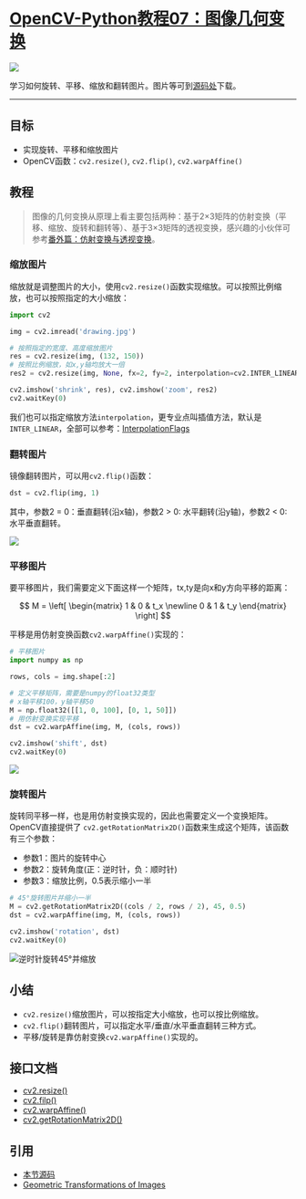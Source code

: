 <script type="text/javascript" async
  src="https://cdn.mathjax.org/mathjax/latest/MathJax.js?config=TeX-MML-AM_CHTML">
</script>
# [OpenCV-Python教程07：图像几何变换](http://ex2tron.wang/opencv-python-image-geometric-transformation/)

![](http://pic.ex2tron.top/cv2_perspective_transformations_inm.jpg)

学习如何旋转、平移、缩放和翻转图片。<!-- more -->图片等可到[源码处](#引用)下载。

---

## 目标

- 实现旋转、平移和缩放图片
- OpenCV函数：`cv2.resize()`, `cv2.flip()`, `cv2.warpAffine()`

## 教程

> 图像的几何变换从原理上看主要包括两种：基于2×3矩阵的仿射变换（平移、缩放、旋转和翻转等）、基于3×3矩阵的透视变换，感兴趣的小伙伴可参考[番外篇：仿射变换与透视变换](/opencv-python-extra-warpaffine-warpperspective/)。

### 缩放图片

缩放就是调整图片的大小，使用`cv2.resize()`函数实现缩放。可以按照比例缩放，也可以按照指定的大小缩放：

```python
import cv2

img = cv2.imread('drawing.jpg')

# 按照指定的宽度、高度缩放图片
res = cv2.resize(img, (132, 150))
# 按照比例缩放，如x,y轴均放大一倍
res2 = cv2.resize(img, None, fx=2, fy=2, interpolation=cv2.INTER_LINEAR)

cv2.imshow('shrink', res), cv2.imshow('zoom', res2)
cv2.waitKey(0)
```

我们也可以指定缩放方法`interpolation`，更专业点叫插值方法，默认是`INTER_LINEAR`，全部可以参考：[InterpolationFlags](https://docs.opencv.org/4.0.0/da/d54/group__imgproc__transform.html#ga5bb5a1fea74ea38e1a5445ca803ff121)

### 翻转图片

镜像翻转图片，可以用`cv2.flip()`函数：

```python
dst = cv2.flip(img, 1)
```

其中，参数2 = 0：垂直翻转(沿x轴)，参数2 > 0: 水平翻转(沿y轴)，参数2 < 0: 水平垂直翻转。

![](http://pic.ex2tron.top/cv2_flip_image_sample.jpg)

### 平移图片

要平移图片，我们需要定义下面这样一个矩阵，tx,ty是向x和y方向平移的距离：

$$
M = \left[	
 \begin{matrix}	
   1 & 0 & t_x \newline	
   0 & 1 & t_y 	
  \end{matrix}	
  \right] 	
$$

平移是用仿射变换函数`cv2.warpAffine()`实现的：

```python
# 平移图片
import numpy as np

rows, cols = img.shape[:2]

# 定义平移矩阵，需要是numpy的float32类型
# x轴平移100，y轴平移50
M = np.float32([[1, 0, 100], [0, 1, 50]])
# 用仿射变换实现平移
dst = cv2.warpAffine(img, M, (cols, rows))

cv2.imshow('shift', dst)
cv2.waitKey(0)
```

![](http://pic.ex2tron.top/cv2_translation_100_50.jpg)

### 旋转图片

旋转同平移一样，也是用仿射变换实现的，因此也需要定义一个变换矩阵。OpenCV直接提供了 `cv2.getRotationMatrix2D()`函数来生成这个矩阵，该函数有三个参数：

- 参数1：图片的旋转中心
- 参数2：旋转角度(正：逆时针，负：顺时针)
- 参数3：缩放比例，0.5表示缩小一半

```python
# 45°旋转图片并缩小一半
M = cv2.getRotationMatrix2D((cols / 2, rows / 2), 45, 0.5)
dst = cv2.warpAffine(img, M, (cols, rows))

cv2.imshow('rotation', dst)
cv2.waitKey(0)
```

![逆时针旋转45°并缩放](http://pic.ex2tron.top/cv2_rotation_45_degree.jpg)


## 小结

- `cv2.resize()`缩放图片，可以按指定大小缩放，也可以按比例缩放。
- `cv2.flip()`翻转图片，可以指定水平/垂直/水平垂直翻转三种方式。
- 平移/旋转是靠仿射变换`cv2.warpAffine()`实现的。

## 接口文档

- [cv2.resize()](https://docs.opencv.org/4.0.0/da/d54/group__imgproc__transform.html#ga47a974309e9102f5f08231edc7e7529d)
- [cv2.filp()](https://docs.opencv.org/4.0.0/d2/de8/group__core__array.html#gaca7be533e3dac7feb70fc60635adf441)
- [cv2.warpAffine()](https://docs.opencv.org/4.0.0/da/d54/group__imgproc__transform.html#ga0203d9ee5fcd28d40dbc4a1ea4451983)
- [cv2.getRotationMatrix2D()](https://docs.opencv.org/4.0.0/da/d54/group__imgproc__transform.html#gafbbc470ce83812914a70abfb604f4326)

## 引用

- [本节源码](https://github.com/ex2tron/OpenCV-Python-Tutorial/tree/master/07.%20%E5%9B%BE%E5%83%8F%E5%87%A0%E4%BD%95%E5%8F%98%E6%8D%A2)
- [Geometric Transformations of Images](http://opencv-python-tutroals.readthedocs.io/en/latest/py_tutorials/py_imgproc/py_geometric_transformations/py_geometric_transformations.html)
